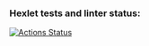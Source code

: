 ### Hexlet tests and linter status:
[![Actions Status](https://github.com/FlashShabash904/frontend-project-44/actions/workflows/hexlet-check.yml/badge.svg)](https://github.com/FlashShabash904/frontend-project-44/actions)